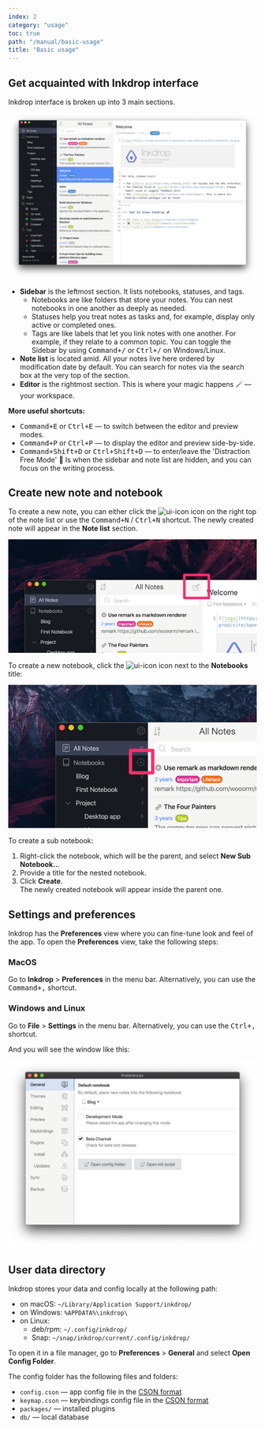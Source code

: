 ```yaml
---
index: 2
category: "usage"
toc: true
path: "/manual/basic-usage"
title: "Basic usage"
---
```


## Get acquainted with Inkdrop interface

Inkdrop interface is broken up into 3 main sections.

![Layout](./basic-usage_screen.png)

- **Sidebar** is the leftmost section. It lists notebooks, statuses, and tags. 
  - Notebooks are like folders that store your notes. You can nest notebooks in one another as deeply as needed.
  - Statuses help you treat notes as tasks and, for example, display only active or completed ones. 
  - Tags are like labels that let you link notes with one another. For example, if they relate to a common topic.
  You can toggle the Sidebar by using <kbd>Command+/</kbd> or <kbd>Ctrl+/</kbd> on Windows/Linux.
- **Note list** is located amid. All your notes live here ordered by modification date by default. You can search for notes via the search box at the very top of the section.
- **Editor** is the rightmost section. This is where your magic happens 🪄 — your workspace. 

**More useful shortcuts:**

- <kbd>Command+E</kbd> or <kbd>Ctrl+E</kbd> — to switch between the editor and preview modes.
- <kbd>Command+P</kbd> or <kbd>Ctrl+P</kbd> — to display the editor and preview side-by-side.
- <kbd>Command+Shift+D</kbd> or <kbd>Ctrl+Shift+D</kbd> — to enter/leave the 'Distraction Free Mode' 🧘 Is when the sidebar and note list are hidden, and you can focus on the writing process.

## Create new note and notebook

To create a new note, you can either click the ![ui-icon](/images/icons/pencil-write.svg) icon on the right top of the note list or use the <kbd>Command+N</kbd> / <kbd>Ctrl+N</kbd> shortcut. The newly created note will appear in the **Note list** section.


![AddNote](./basic-usage_addnote.png)

To create a new notebook, click the ![ui-icon](/images/icons/add-circle.svg) icon next to the **Notebooks** title:

![AddBook](./basic-usage_addbook.png)

To create a sub notebook: 

1. Right-click the notebook, which will be the parent, and select **New Sub Notebook..**.
2. Provide a title for the nested notebook.
3. Click **Create**.  
The newly created notebook will appear inside the parent one.  


## Settings and preferences

Inkdrop has the **Preferences** view where you can fine-tune look and feel of the app. To open the **Preferences** view, take the following steps:

### MacOS

Go to **Inkdrop** > **Preferences** in the menu bar. Alternatively, you can use the <kbd>Command+,</kbd> shortcut. 

### Windows and Linux

Go to **File** > **Settings** in the menu bar. Alternatively, you can use the <kbd>Ctrl+,</kbd> shortcut.

And you will see the window like this:

![Preferences](./basic-usage_preferences.png)

## User data directory

Inkdrop stores your data and config locally at the following path:

- on macOS: `~/Library/Application Support/inkdrop/`
- on Windows: `%APPDATA%\inkdrop\`
- on Linux:
  - deb/rpm: `~/.config/inkdrop/`
  - Snap: `~/snap/inkdrop/current/.config/inkdrop/`

To open it in a file manager, go to **Preferences** > **General** and select **Open Config Folder**.

The config folder has the following files and folders:

- `config.cson` — app config file in the [CSON format](https://github.com/bevry/cson#what-is-cson)
- `keymap.cson` — keybindings config file in the [CSON format](https://github.com/bevry/cson#what-is-cson)
- `packages/` — installed plugins
- `db/` — local database
